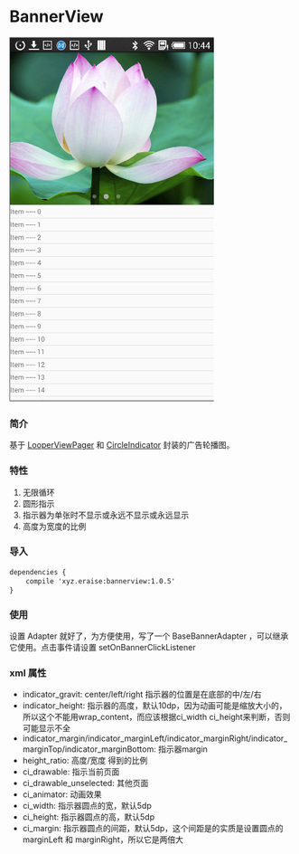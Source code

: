 # BannerView

![Demo](https://github.com/epolar/BannerView/blob/master/screenshot/screenshot-1.png?raw=true)

### 简介
基于 [LooperViewPager](https://github.com/imbryk/LoopingViewPager) 和 [CircleIndicator](https://github.com/ongakuer/CircleIndicator) 封装的广告轮播图。

### 特性
1. 无限循环
2. 圆形指示
3. 指示器为单张时不显示或永远不显示或永远显示
4. 高度为宽度的比例

### 导入
```
dependencies {
    compile 'xyz.eraise:bannerview:1.0.5'
}
```

### 使用
设置 Adapter 就好了，为方便使用，写了一个 BaseBannerAdapter ，可以继承它使用。点击事件请设置 setOnBannerClickListener

### xml 属性
- indicator_gravit: center/left/right 指示器的位置是在底部的中/左/右</br>
- indicator_height: 指示器的高度，默认10dp，因为动画可能是缩放大小的，所以这个不能用wrap_content，而应该根据ci_width ci_height来判断，否则可能显示不全
- indicator_margin/indicator_marginLeft/indicator_marginRight/indicator_marginTop/indicator_marginBottom: 指示器margin
- height_ratio: 高度/宽度 得到的比例
- ci_drawable: 指示当前页面
- ci_drawable_unselected: 其他页面
- ci_animator: 动画效果
- ci_width: 指示器圆点的宽，默认5dp
- ci_height: 指示器圆点的高，默认5dp
- ci_margin: 指示器圆点的间距，默认5dp，这个间距是的实质是设置圆点的 marginLeft 和 marginRight，所以它是两倍大